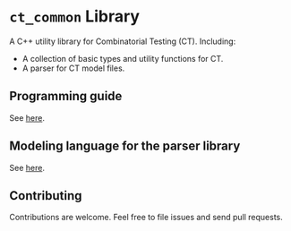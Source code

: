 # `ct_common` Library

A C++ utility library for Combinatorial Testing (CT). Including:

* A collection of basic types and utility functions for CT.
* A parser for CT model files.

## Programming guide

See [here](https://xxyzzzq.github.io/ct_common/programming_guide.html).

## Modeling language for the parser library

See [here](https://xxyzzzq.github.io/ct_common/modeling_language.html).

## Contributing

Contributions are welcome. Feel free to file issues and send pull requests.
